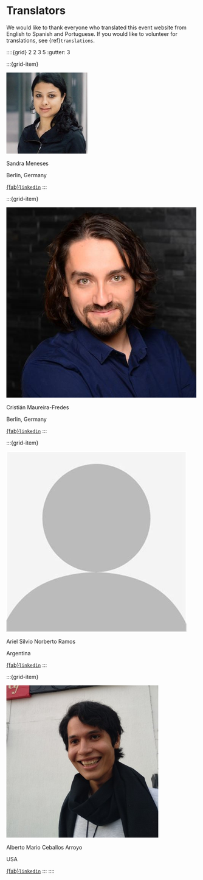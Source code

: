 # Translators

We would like to thank everyone who translated this event website from English to Spanish and Portuguese. If you would like to volunteer for translations, see {ref}`translations`.

::::{grid} 2 2 3 5
:gutter: 3

:::{grid-item}

<img alt="Sandra Meneses" src="../../_static/people/sandra_meneses.jpeg" class="rounded-circle">

Sandra Meneses

Berlin, Germany

[{fab}`linkedin`](https://www.linkedin.com/in/symeneses/)
:::

:::{grid-item}

<img alt="Image for contributor template" src="../../_static/contributors_2023_03/cf2.jpg" class="rounded-circle">

Cristián Maureira-Fredes

Berlin, Germany

[{fab}`linkedin`](https://www.linkedin.com/in/cmaureir)
:::

:::{grid-item}

<img alt="Image for contributor template" src="../../_static/contributors/blank_person.jpg" class="rounded-circle">

Ariel Silvio Norberto Ramos

Argentina

[{fab}`linkedin`](https://www.linkedin.com/in/ariel-silvionorberto-ramos-03632321/)
:::

:::{grid-item}

<img alt="Image for contributor template" src="../../_static/contributors_2023_03/alberto.jpeg" class="rounded-circle">

Alberto Mario Ceballos Arroyo

USA

[{fab}`linkedin`](https://www.linkedin.com/in/alberto-mario-ceballos-arroyo/)
:::
::::
